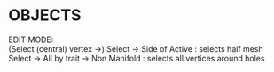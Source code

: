 # OBJECTS  
  
  
EDIT MODE:  
(Select (central) vertex ->) Select -> Side of Active : selects half mesh  
Select -> All by trait -> Non Manifold : selects all vertices around holes  
